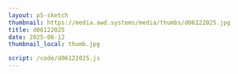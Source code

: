 ```yaml
---
layout: p5-sketch
thumbnail: https://media.awd.systems/media/thumbs/d06122025.jpg
title: d06122025
date: 2025-06-12
thumbnail_local: thumb.jpg

script: /code/d06122025.js
---
```

